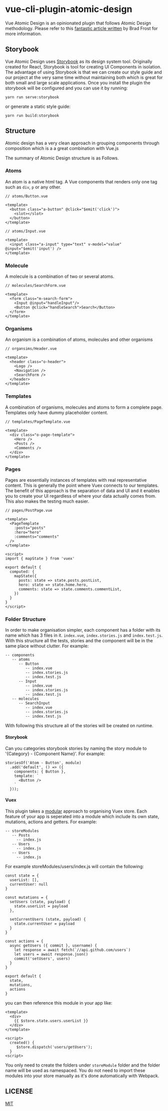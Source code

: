 # vue-cli-plugin-atomic-design

Vue Atomic Design is an opinionated plugin that follows Atomic Design methodology. Please refer to this [fantastic article written](http://bradfrost.com/blog/post/atomic-web-design/) by Brad Frost for more information.

## Storybook
Vue Atomic Design uses [Storybook](https://storybook.js.org/) as its design system tool. Originally created for React, Storybook is tool for creating UI Components in isolation. The advantage of using Storybook is that we can create our style guide and our project at the very same time without maintaining both which is great for both small and large scale applications.
Once you install the plugin the storybook will be configured and you can use it by running:

```yarn run serve:storybook```

or generate a static style guide:

```yarn run build:storybook```


## Structure
Atomic design has a very clean approach in grouping components through composition which is a a great combination with Vue.js

The summary of Atomic Design structure is as Follows.

### Atoms
An atom is a native html tag. A Vue components that renders only one tag such as  `div`, `p` or any other.

```
// atoms/Button.vue

<template>
  <button class="a-button" @click="$emit('click')">
    <slot></slot>
  </button>
</template>

```

```
// atoms/Input.vue

<template>
  <input class="a-input" type="text" v-model="value" @input="$emit('input') />
</template>

```

### Molecule

A molecule is a combination of two or several atoms.

```
// molecules/SearchForm.vue

<template>
  <form class="m-search-form">
  	<Input @input="handleInput"/>
  	<Button @click="handleSearch">Search</Button>
  </form>
</template>
```

### Organisms

An organism is a combination of atoms, molecules and other organisms

```
// organsims/Header.vue

<template>
  <header class="o-header">
  	<Logo />
  	<Navigation />
  	<SearchForm />
  </header>
</template>
```

### Templates
A combination of organisms, molecules and atoms to form a complete page. Templates only have dummy placeholder content.

```
// templates/PageTemplate.vue

<template>
  <div class="o-page-template">
    <Hero />
    <Posts />
    <Comments />
  </div>
</template>

```

### Pages

Pages are essentially instances of templates with real representative content. This is generally the point where Vuex connects to our templates. The benefit of this approach is the separation of data and UI and it enables you to create your UI regardless of where your data actually comes from. This also makes the testing much easier.

```
// pages/PostPage.vue

<template>
  <PageTemplate
  	:posts="posts"
  	:hero="hero"
  	:comments="comments"
  />
</template>

<script>
import { mapState } from 'vuex'

export default {
  computed: {
  	mapState({
  	  posts: state => state.posts.postList,
  	  hero: state => state.home.hero,
  	  comments: state => state.comments.commentList,
  	})
  }
}
</script>

```

### Folder Structure

In order to make organisation simpler, each component has a folder with its name which has 3 files in it. `index.vue`, `index.stories.js` and `index.test.js`. With this structure all the tests, stories and the component will be in the same place without clutter. For example:

```
-- components
   -- atoms
      -- Button
         -- index.vue
         -- index.stories.js
         -- index.test.js
      -- Input
         -- index.vue
         -- index.stories.js
         -- index.test.js
   -- molecules
      -- SearchInput
         -- index.vue
         -- index.stories.js
         -- index.test.js
```

With following this structure all of the stories will be created on runtime.

#### Storybook
Can you categories storybook stories by naming the story module to '{Category} - {Component Name}'. For example:

```
storiesOf('Atom - Button', module)
  .add('default', () => ({
    components: { Button },
    template: `
      <Button />
    `
  }));

```

#### Vuex

This plugin takes a [modular](https://vuex.vuejs.org/guide/modules.html) approach to organising Vuex store. Each feature of your app is seperated into a module which include its own state, mutations, actions and getters. For example:

```
-- storeModules
   -- Posts
     -- index.js
   -- Users
     -- index.js
   -- Users
     -- index.js
```

For example storeModules/users/index.js will contain the following:

```
const state = {
  userList: [],
  currentUser: null
}

const mutations = {
  setUsers (state, payload) {
    state.userList = payload
  },

  setCurrentUsers (state, payload) {
    state.currentUser = payload
  }
}

const actions = {
  async getUsers ({ commit }, username) {
    let response = await fetch(`//api.github.com/users`)
    let users = await response.json()
    commit('setUsers', users)
  }
}

export default {
  state,
  mutations,
  actions
}

```

you can then reference this module in your app like:

```
<template>
  <div>
    {{ $store.state.users.userList }}
  </div>
</template>

<script>
  created() {
     $store.dispatch('users/getUsers');
  }
<script>
```

You only need to create the folders under `storeModule` folder and the folder name will be used as namespaced. You do not need to import these modules into your store manually as it's done automatically with Webpack.


## LICENSE
[MIT](https://raw.githubusercontent.com/milad-alizadeh/vue-cli-plugin-atomic-design/master/LICENSE)
